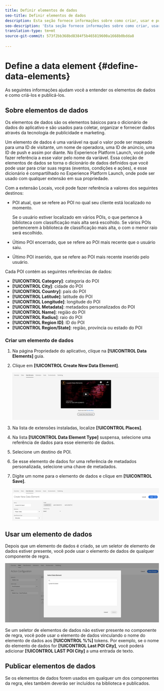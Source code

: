 ```yaml
---
title: Definir elementos de dados
seo-title: Definir elementos de dados
description: Esta seção fornece informações sobre como criar, usar e publicar elementos de dados no Experience Platform Launch for Places.
seo-description: 'Esta seção fornece informações sobre como criar, usar e publicar elementos de dados no Experience Platform Launch for Places. '
translation-type: tm+mt
source-git-commit: 573f2bb368bd8384f5b465819600a1668b0bdda8

---
```



# Define a data element {#define-data-elements}

As seguintes informações ajudam você a entender os elementos de dados e como criá-los e publicá-los.

## Sobre elementos de dados

Os elementos de dados são os elementos básicos para o dicionário de dados do aplicativo e são usados para coletar, organizar e fornecer dados através da tecnologia de publicidade e marketing.

Um elemento de dados é uma variável na qual o valor pode ser mapeado para uma ID de visitante, um nome de operadora, uma ID de anúncio, uma ID de push e assim por diante. No Experience Platform Launch, você pode fazer referência a esse valor pelo nome da variável. Essa coleção de elementos de dados se torna o dicionário de dados definidos que você pode usar para criar suas regras (eventos, condições e ações), e esse dicionário é compartilhado no Experience Platform Launch, onde pode ser usado com qualquer extensão em sua propriedade.

Com a extensão Locais, você pode fazer referência a valores dos seguintes destinos:

* POI atual, que se refere ao POI no qual seu cliente está localizado no momento.

   Se o usuário estiver localizado em vários POIs, o que pertence à biblioteca com classificação mais alta será escolhido. Se vários POIs pertencerem à biblioteca de classificação mais alta, o com o menor raio será escolhido.
* Último POI encerrado, que se refere ao POI mais recente que o usuário saiu.
* Último POI inserido, que se refere ao POI mais recente inserido pelo usuário.

Cada POI contém as seguintes referências de dados:

* **[!UICONTROL Category]**: categoria do POI
* **[!UICONTROL City]**: cidade do POI
* **[!UICONTROL Country]**: país do POI
* **[!UICONTROL Latitude]**: latitude do POI
* **[!UICONTROL Longitude]**: longitude do POI
* **[!UICONTROL Metadata]**: metadados personalizados do POI
* **[!UICONTROL Name]**: região do POI
* **[!UICONTROL Radius]**: raio do POI
* **[!UICONTROL Region ID]**: ID do POI
* **[!UICONTROL Region/State]**: região, província ou estado do POI

### Criar um elemento de dados

1. Na página Propriedade do aplicativo, clique na **[!UICONTROL Data Elements]** guia.

2. Clique em **[!UICONTROL Create New Data Element]**.

   ![Criar elemento de dados](/help/assets/create-de-2-v3.png)

3. Na lista de extensões instaladas, localize **[!UICONTROL Places]**.

4. Na lista **[!UICONTROL Data Element Type]** suspensa, selecione uma referência de dados para esse elemento de dados.

5. Selecione um destino de POI.

6. Se esse elemento de dados for uma referência de metadados personalizada, selecione uma chave de metadados.

7. Digite um nome para o elemento de dados e clique em **[!UICONTROL Save]**.

   ![Criar elemento de dados](/help/assets/create-de-7-v3.png)


## Usar um elemento de dados

Depois que um elemento de dados é criado, se um seletor de elemento de dados estiver presente, você pode usar o elemento de dados de qualquer componente de regra.

![Usar o elemento de dados](/help/assets/use-de-v2.png)

Se um seletor de elementos de dados não estiver presente no componente de regra, você pode usar o elemento de dados vinculando o nome do elemento de dados aos **[!UICONTROL %%]** tokens.
Por exemplo, se o nome do elemento de dados for **[!UICONTROL Last POI City]**, você poderá adicionar **[!UICONTROL LAST POI City]** a uma entrada de texto.


## Publicar elementos de dados

Se os elementos de dados forem usados em qualquer um dos componentes da regra, eles também deverão ser incluídos na biblioteca e publicados.
